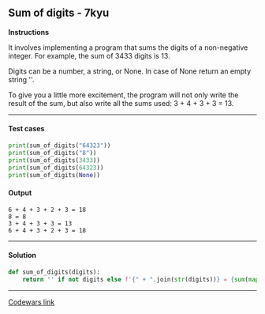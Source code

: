 ## Sum of digits - 7kyu

**Instructions**

It involves implementing a program that sums the digits of a non-negative integer. For example, the sum of 3433 digits is 13.

Digits can be a number, a string, or None. In case of None return an empty string ''.

To give you a little more excitement, the program will not only write the result of the sum, but also write all the sums used: 3 + 4 + 3 + 3 = 13.

---

#### Test cases

```python
print(sum_of_digits("64323"))
print(sum_of_digits("8"))
print(sum_of_digits(3433))
print(sum_of_digits(64323))
print(sum_of_digits(None))
```

#### Output

```
6 + 4 + 3 + 2 + 3 = 18
8 = 8
3 + 4 + 3 + 3 = 13
6 + 4 + 3 + 2 + 3 = 18

```

---

#### Solution

```python
def sum_of_digits(digits):
    return '' if not digits else f'{" + ".join(str(digits))} = {sum(map(int, str(digits)))}'
```

---

[Codewars link](https://www.codewars.com/kata/59cf805aaeb28438fe00001c)
